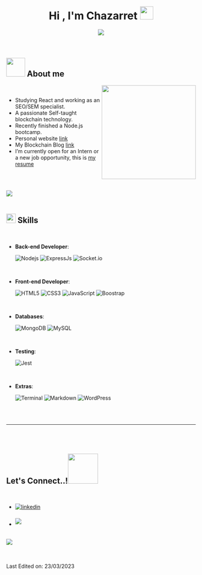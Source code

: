 
<h1 align="center"><b>Hi , I'm Chazarret </b><img src="https://locomotorarender.com/cv/hi.gif" width="35"></h1>

<p align="center">
  <a href="https://github.com/DenverCoder1/readme-typing-svg"><img src="https://readme-typing-svg.herokuapp.com?font=Time+New+Roman&color=cyan&size=25&center=true&vCenter=true&width=600&height=100&lines=Full+Stack+Developer&hearts;++;SEO/SEM+Specialist;Studing+Front-End+Frameworks,;Active+Learner/Researcher,;Love+to+learn+new+stuffs..<3"></a>
</p>


<br>



	
## <picture><img src = "https://locomotorarender.com/cv/about_me.gif" width = 50px></picture> **About me**

<picture> <img align="right" src="https://locomotorarender.com/cv/Right_Side.gif" width = 250px></picture>

<br>

- Studying React and working as an SEO/SEM specialist. 
- A passionate Self-taught blockchain technology.
- Recently finished a Node.js bootcamp.
- Personal website [link](https://locomotorarender.com)
- My Blockchain Blog [link](https://funcionesblockchain.com)
- I’m currently open for an Intern or a new job opportunity, this is [my resume](https://locomotorarender.com/cv/CV.Alejandro.Chazarreta.esp.pdf)

<br><br>

<img src="https://locomotorarender.com/cv/flash.gif"><br><br>

## <img src="https://media2.giphy.com/media/QssGEmpkyEOhBCb7e1/giphy.gif?cid=ecf05e47a0n3gi1bfqntqmob8g9aid1oyj2wr3ds3mg700bl&rid=giphy.gif" width ="25"><b> Skills</b>
<br>

<p align="center">

- **Back-end Developer**:
    
    ![Nodejs](https://img.shields.io/badge/Node.js-43853D?style=for-the-badge&logo=node.js&logoColor=white)
    ![ExpressJs](https://img.shields.io/badge/Express.js-404D59?style=for-the-badge)
    ![Socket.io](https://img.shields.io/badge/Socket.io-black?style=for-the-badge&logo=socket.io&badgeColor=010101)

<br>   
    
- **Front-end Developer**:

   ![HTML5](https://img.shields.io/badge/HTML5%20-%23E34F26.svg?style=for-the-badge&logo=html5&logoColor=white)
   ![CSS3](https://img.shields.io/badge/CSS%20-%231572B6.svg?style=for-the-badge&logo=css3&logoColor=white)
   ![JavaScript](https://img.shields.io/badge/JavaScript%20-%23F7DF1E.svg?style=for-the-badge&logo=javascript&logoColor=black)
   ![Boostrap](https://img.shields.io/badge/Bootstrap-563D7C?style=for-the-badge&logo=bootstrap&logoColor=white)

<br>

- **Databases**:

  ![MongoDB](https://img.shields.io/badge/MongoDB-4EA94B?style=for-the-badge&logo=mongodb&logoColor=white)
  ![MySQL](https://img.shields.io/badge/MySQL-00000F?style=for-the-badge&logo=mysql&logoColor=white)

<br>

- **Testing**:

  ![Jest](https://img.shields.io/badge/Jest-323330?style=for-the-badge&logo=Jest&logoColor=white)
  
  <br>
  

- **Extras**:

    ![Terminal](https://img.shields.io/badge/Terminal-%23054020?style=for-the-badge&logo=gnu-bash&logoColor=white)
    ![Markdown](https://img.shields.io/badge/markdown-%23000000.svg?style=for-the-badge&logo=markdown&logoColor=white) 
    ![WordPress](https://img.shields.io/badge/WordPress-%23117AC9.svg?style=for-the-badge&logo=WordPress&logoColor=white)


</p>

<br>
<br>

-----

<br>
<br>

## <b> Let's Connect..!</b><img src="https://locomotorarender.com/cv/handshake.gif" width ="80">
<br>
<div align='left'>

<ul>

<li>
<a href="https://linkedin.com/in/chazarret" target="_blank">
<img src="https://img.shields.io/badge/linkedin:  CHAZARRET-%2300acee.svg?color=405DE6&style=for-the-badge&logo=linkedin&logoColor=white" alt=linkedin style="margin-bottom: 5px;"/>
</a>
</li>

<br>


<li>
<a href="mailto:chazarret@gmail.com" target="_blank">
<img src="https://img.shields.io/badge/gmail:  CHAZARRET-%23EA4335.svg?style=for-the-badge&logo=gmail&logoColor=white" t=mail style="margin-bottom: 5px;" />
</a>
</li>
	
</ul>
</div>

<br>
<img src="https://locomotorarender.com/cv/flash.gif">
<br>
<br>
<br>




Last Edited on: 23/03/2023
